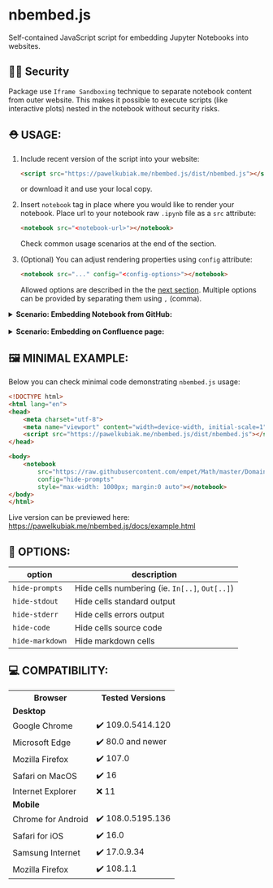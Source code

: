# nbembed.js

Self-contained JavaScript script for embedding Jupyter Notebooks into websites.

## 🕵️‍♀️ Security 
Package use `Iframe Sandboxing` technique to separate notebook content from outer website.
This makes it possible to execute scripts (like interactive plots) nested in the notebook without security risks.


## ⛑&#xFE0F; USAGE:

1. Include recent version of the script into your website:
    ```html
    <script src="https://pawelkubiak.me/nbembed.js/dist/nbembed.js"></script>
    ```
    or download it and use your local copy.

2. Insert `notebook` tag in place where you would like to render your notebook. Place url to your notebook raw `.ipynb` file as a `src` attribute:
    ```html
    <notebook src="<notebook-url>"></notebook>
    ```
    Check common usage scenarios at the end of the section.
    

3. (Optional) You can adjust rendering properties using `config` attribute:
    ```html
    <notebook src="..." config="<config-options>"></notebook>
    ```
    Allowed options are described in the the [next section](#-options).  Multiple options can be provided by separating them using `,` (comma).


<details>
    <summary><b>Scenario: Embedding Notebook from GitHub:</b></summary> 
    <p>To use a notebook hosted on the GitHub platform, you must use its raw-link. To get it, open the notebook in the GitHub file browser, then click on the "Raw" or "Download" button visible on the right side above the Notebook preview.
    You should see the Notebook's source code, copy and use the link to this page.<br>
    <img src="" /><br>Your obtained link should look like: <code>https://raw.githubusercontent.com/{username}/{repo}/{branch}/{file}</code>.</p>
    <p>For example, to embed file:<br><code>https://github.com/empet/Math/blob/master/DomainColoring.ipynb</code><br>
    You should use url:<br><code>https://raw.githubusercontent.com/empet/Math/master/DomainColoring.ipynb</code>
    </p>
</details>
<br>

<details>
    <summary><b>Scenario: Embedding on Confluence page:</b></summary>
    TBA
</details>

## 🖼&#xFE0F; MINIMAL EXAMPLE:

Below you can check minimal code demonstrating `nbembed.js` usage:

```html
<!DOCTYPE html>
<html lang="en">
<head>
    <meta charset="utf-8">
    <meta name="viewport" content="width=device-width, initial-scale=1">
    <script src="https://pawelkubiak.me/nbembed.js/dist/nbembed.js"></script>
</head>

<body>
    <notebook 
        src="https://raw.githubusercontent.com/empet/Math/master/DomainColoring.ipynb"
        config="hide-prompts"
        style="max-width: 1000px; margin:0 auto"></notebook>
</body>
</html>
```

Live version can be previewed here: https://pawelkubiak.me/nbembed.js/docs/example.html


## 🔧 OPTIONS:

| option | description |
|--------|-------------|
| `hide-prompts` | Hide cells numbering (ie. `In[..]`, `Out[..]`) |
| `hide-stdout` | Hide cells standard output |
| `hide-stderr` | Hide cells errors output |
| `hide-code` | Hide cells source code |
| `hide-markdown` | Hide markdown cells |


## 💻 COMPATIBILITY:

<table>
<tr><th>Browser</th><th>Tested Versions</th></tr>
<tr><td colspan="2"><b>Desktop</b></td></tr>
<tr><td>Google Chrome</td><td>✔&#xfe0f; 109.0.5414.120</td></tr>
<tr><td>Microsoft Edge</td><td>✔&#xfe0f; 80.0 and newer</td></tr>
<tr><td>Mozilla Firefox</td><td>✔&#xfe0f; 107.0</td></tr>
<tr><td>Safari on MacOS</td><td>✔&#xfe0f; 16</td></tr>
<tr><td>Internet Explorer</td><td>❌ 11</td></tr>

<tr><td colspan="2"><b>Mobile</b></td></tr>
<tr><td>Chrome for Android</td><td>✔&#xfe0f; 108.0.5195.136</td></tr>
<tr><td>Safari for iOS</td><td>✔&#xfe0f; 16.0</td></tr>
<tr><td>Samsung Internet</td><td>✔&#xfe0f; 17.0.9.34</td></tr>
<tr><td>Mozilla Firefox</td><td>✔&#xfe0f; 108.1.1</td></tr>
</table>


<!-- 
## TODO:
- [ ] Click image to zoom
- [ ] Themes support
- [ ] Add link to original file (download link?)
- [ ] Display load time (somewhere)
- [ ] Displaying multiple notebooks
- [ ] Better Errors Handling
    - [ ] 404 Error
    - [ ] CORS Error
    - [ ] Wrong format
- [ ] Create Google Action for building javascript source
- [ ] Fix Latex Rendering Problems
- [ ] Create external TOC
- [] z jakimi prawami dostepu odpala sie kod wewnątrz sendbox'a? czy ma prawa usera? czy anonimowe?
- [ ] Collapsible sections
- [ ] Update renderer script dependencies
- [ ] Allow disabling JavaScript
- [ ] Add example with different options
- [ ] Allow dynamically creating notebooks
-->